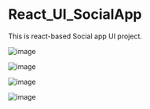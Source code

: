 # React_UI_SocialApp

This is react-based Social app UI project.

![image](https://github.com/user-attachments/assets/bbbd20a7-5ef8-4219-aef2-9c501028c131)

![image](https://github.com/user-attachments/assets/ee0461cc-5c2e-43f9-8b6a-5415a59d7ae5)

![image](https://github.com/user-attachments/assets/ce3888f8-5c36-45bc-b940-79f94cd7b1f0)

![image](https://github.com/user-attachments/assets/5d6f8abe-4cd3-41b3-8f1c-f54f07dae948)
